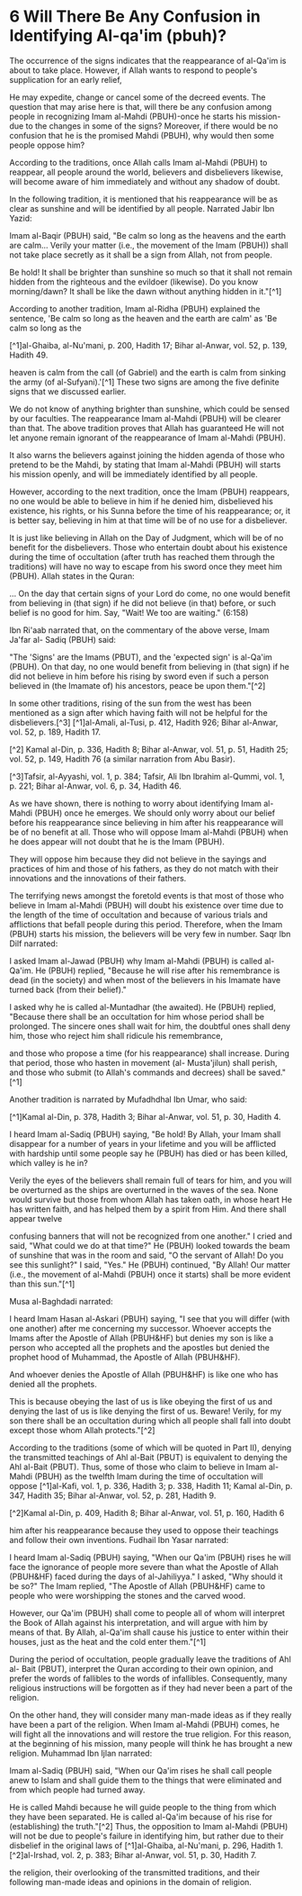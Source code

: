 6 Will There Be Any Confusion in Identifying Al-qa'im (pbuh)?
=============================================================

The occurrence of the signs indicates that the reappearance of al-Qa'im
is about to take place. However, if Allah wants to respond to people's
supplication for an early relief,

He may expedite, change or cancel some of the decreed events. The
question that may arise here is that, will there be any confusion among
people in recognizing Imam al-Mahdi (PBUH)-once he starts his
mission-due to the changes in some of the signs? Moreover, if there
would be no confusion that he is the promised Mahdi (PBUH), why would
then some people oppose him?

According to the traditions, once Allah calls Imam al-Mahdi (PBUH) to
reappear, all people around the world, believers and disbelievers
likewise, will become aware of him immediately and without any shadow of
doubt.

In the following tradition, it is mentioned that his reappearance will
be as clear as sunshine and will be identified by all people. Narrated
Jabir Ibn Yazid:

Imam al-Baqir (PBUH) said, "Be calm so long as the heavens and the
earth are calm... Verily your matter (i.e., the movement of the Imam
(PBUH)) shall not take place secretly as it shall be a sign from Allah,
not from people.

Be hold! It shall be brighter than sunshine so much so that it shall
not remain hidden from the righteous and the evildoer (likewise). Do you
know morning/dawn? It shall be like the dawn without anything hidden in
it."[^1]

According to another tradition, Imam al-Ridha (PBUH) explained the
sentence, 'Be calm so long as the heaven and the earth are calm' as 'Be
calm so long as the

[^1]al-Ghaiba, al-Nu'mani, p. 200, Hadith 17; Bihar al-Anwar, vol. 52,
p. 139, Hadith 49.

heaven is calm from the call (of Gabriel) and the earth is calm from
sinking the army (of al-Sufyani).'[^1] These two signs are among the five
definite signs that we discussed earlier.

We do not know of anything brighter than sunshine, which could be
sensed by our faculties. The reappearance Imam al-Mahdi (PBUH) will be
clearer than that. The above tradition proves that Allah has guaranteed
He will not let anyone remain ignorant of the reappearance of Imam
al-Mahdi (PBUH).

It also warns the believers against joining the hidden agenda of those
who pretend to be the Mahdi, by stating that Imam al-Mahdi (PBUH) will
starts his mission openly, and will be immediately identified by all
people.

However, according to the next tradition, once the Imam (PBUH)
reappears, no one would be able to believe in him if he denied him,
disbelieved his existence, his rights, or his Sunna before the time of
his reappearance; or, it is better say, believing in him at that time
will be of no use for a disbeliever.

It is just like believing in Allah on the Day of Judgment, which will
be of no benefit for the disbelievers. Those who entertain doubt about
his existence during the time of occultation (after truth has reached
them through the traditions) will have no way to escape from his sword
once they meet him (PBUH). Allah states in the Quran:

... On the day that certain signs of your Lord do come, no one would
benefit from believing in (that sign) if he did not believe (in that)
before, or such belief is no good for him. Say, "Wait! We too are
waiting." (6:158)

Ibn Ri'aab narrated that, on the commentary of the above verse, Imam
Ja'far al- Sadiq (PBUH) said:

"The 'Signs' are the Imams (PBUT), and the 'expected sign' is al-Qa'im
(PBUH). On that day, no one would benefit from believing in (that sign)
if he did not believe in him before his rising by sword even if such a
person believed in (the Imamate of) his ancestors, peace be upon
them."[^2]

In some other traditions, rising of the sun from the west has been
mentioned as a sign after which having faith will not be helpful for the
disbelievers.[^3] [^1]al-Amali, al-Tusi, p. 412, Hadith 926; Bihar
al-Anwar, vol. 52, p. 189, Hadith 17.

[^2] Kamal al-Din, p. 336, Hadith 8; Bihar al-Anwar, vol. 51, p. 51,
Hadith 25; vol. 52, p. 149, Hadith 76 (a similar narration from Abu
Basir).

[^3]Tafsir, al-Ayyashi, vol. 1, p. 384; Tafsir, Ali Ibn Ibrahim
al-Qummi, vol. 1, p. 221; Bihar al-Anwar, vol. 6, p. 34, Hadith 46.

As we have shown, there is nothing to worry about identifying Imam
al-Mahdi (PBUH) once he emerges. We should only worry about our belief
before his reappearance since believing in him after his reappearance
will be of no benefit at all. Those who will oppose Imam al-Mahdi (PBUH)
when he does appear will not doubt that he is the Imam (PBUH).

They will oppose him because they did not believe in the sayings and
practices of him and those of his fathers, as they do not match with
their innovations and the innovations of their fathers.

The terrifying news amongst the foretold events is that most of those
who believe in Imam al-Mahdi (PBUH) will doubt his existence over time
due to the length of the time of occultation and because of various
trials and afflictions that befall people during this period. Therefore,
when the Imam (PBUH) starts his mission, the believers will be very few
in number. Saqr Ibn Dilf narrated:

I asked Imam al-Jawad (PBUH) why Imam al-Mahdi (PBUH) is called al-
Qa'im. He (PBUH) replied, "Because he will rise after his remembrance is
dead (in the society) and when most of the believers in his Imamate have
turned back (from their belief)."

I asked why he is called al-Muntadhar (the awaited). He (PBUH) replied,
"Because there shall be an occultation for him whose period shall be
prolonged. The sincere ones shall wait for him, the doubtful ones shall
deny him, those who reject him shall ridicule his remembrance,

and those who propose a time (for his reappearance) shall increase.
During that period, those who hasten in movement (al- Musta'jilun) shall
perish, and those who submit (to Allah's commands and decrees) shall be
saved."[^1]

Another tradition is narrated by Mufadhdhal Ibn Umar, who said:

[^1]Kamal al-Din, p. 378, Hadith 3; Bihar al-Anwar, vol. 51, p. 30,
Hadith 4.

I heard Imam al-Sadiq (PBUH) saying, "Be hold! By Allah, your Imam
shall disappear for a number of years in your lifetime and you will be
afflicted with hardship until some people say he (PBUH) has died or has
been killed, which valley is he in?

Verily the eyes of the believers shall remain full of tears for him,
and you will be overturned as the ships are overturned in the waves of
the sea. None would survive but those from whom Allah has taken oath, in
whose heart He has written faith, and has helped them by a spirit from
Him. And there shall appear twelve

confusing banners that will not be recognized from one another." I
cried and said, "What could we do at that time?" He (PBUH) looked
towards the beam of sunshine that was in the room and said, "O the
servant of Allah! Do you see this sunlight?" I said, "Yes." He (PBUH)
continued, "By Allah! Our matter (i.e., the movement of al-Mahdi (PBUH)
once it starts) shall be more evident than this sun."[^1]

Musa al-Baghdadi narrated:

I heard Imam Hasan al-Askari (PBUH) saying, "I see that you will differ
(with one another) after me concerning my successor. Whoever accepts the
Imams after the Apostle of Allah (PBUH&HF) but denies my son is like a
person who accepted all the prophets and the apostles but denied the
prophet hood of Muhammad, the Apostle of Allah (PBUH&HF).

And whoever denies the Apostle of Allah (PBUH&HF) is like one who has
denied all the prophets.

This is because obeying the last of us is like obeying the first of us
and denying the last of us is like denying the first of us. Beware!
Verily, for my son there shall be an occultation during which all people
shall fall into doubt except those whom Allah protects."[^2]

According to the traditions (some of which will be quoted in Part II),
denying the transmitted teachings of Ahl al-Bait (PBUT) is equivalent to
denying the Ahl al-Bait (PBUT). Thus, some of those who claim to believe
in Imam al- Mahdi (PBUH) as the twelfth Imam during the time of
occultation will oppose [^1]al-Kafi, vol. 1, p. 336, Hadith 3; p. 338,
Hadith 11; Kamal al-Din, p. 347, Hadith 35; Bihar al-Anwar, vol. 52, p.
281, Hadith 9.

[^2]Kamal al-Din, p. 409, Hadith 8; Bihar al-Anwar, vol. 51, p. 160,
Hadith 6

him after his reappearance because they used to oppose their teachings
and follow their own inventions. Fudhail Ibn Yasar narrated:

I heard Imam al-Sadiq (PBUH) saying, "When our Qa'im (PBUH) rises he
will face the ignorance of people more severe than what the Apostle of
Allah (PBUH&HF) faced during the days of al-Jahiliyya." I asked, "Why
should it be so?" The Imam replied, "The Apostle of Allah (PBUH&HF) came
to people who were worshipping the stones and the carved wood.

However, our Qa'im (PBUH) shall come to people all of whom will
interpret the Book of Allah against his interpretation, and will argue
with him by means of that. By Allah, al-Qa'im shall cause his justice to
enter within their houses, just as the heat and the cold enter
them."[^1]

During the period of occultation, people gradually leave the traditions
of Ahl al- Bait (PBUT), interpret the Quran according to their own
opinion, and prefer the words of fallibles to the words of infallibles.
Consequently, many religious instructions will be forgotten as if they
had never been a part of the religion.

On the other hand, they will consider many man-made ideas as if they
really have been a part of the religion. When Imam al-Mahdi (PBUH)
comes, he will fight all the innovations and will restore the true
religion. For this reason, at the beginning of his mission, many people
will think he has brought a new religion. Muhammad Ibn Ijlan narrated:

Imam al-Sadiq (PBUH) said, "When our Qa'im rises he shall call people
anew to Islam and shall guide them to the things that were eliminated
and from which people had turned away.

He is called Mahdi because he will guide people to the thing from which
they have been separated. He is called al-Qa'im because of his rise for
(establishing) the truth."[^2] Thus, the opposition to Imam al-Mahdi
(PBUH) will not be due to people's failure in identifying him, but
rather due to their disbelief in the original laws of [^1]al-Ghaiba,
al-Nu'mani, p. 296, Hadith 1.
[^2]al-Irshad, vol. 2, p. 383; Bihar al-Anwar, vol. 51, p. 30, Hadith
7.


the religion, their overlooking of the transmitted traditions, and
their following man-made ideas and opinions in the domain of religion.


